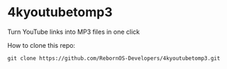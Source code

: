 # 4kyoutubetomp3

Turn YouTube links into MP3 files in one click

How to clone this repo:

```
git clone https://github.com/RebornOS-Developers/4kyoutubetomp3.git
```

